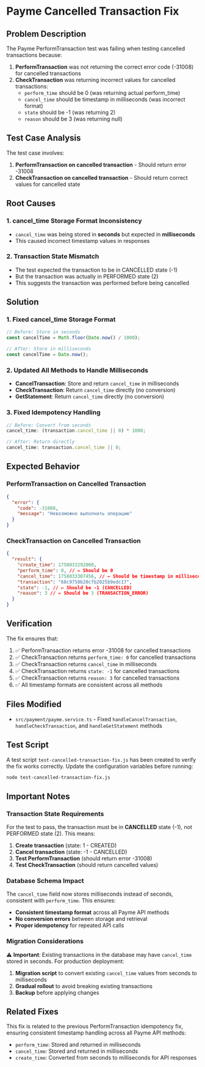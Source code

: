 # Payme Cancelled Transaction Fix

## Problem Description

The Payme PerformTransaction test was failing when testing cancelled transactions because:

1. **PerformTransaction** was not returning the correct error code (-31008) for cancelled transactions
2. **CheckTransaction** was returning incorrect values for cancelled transactions:
   - `perform_time` should be 0 (was returning actual perform_time)
   - `cancel_time` should be timestamp in milliseconds (was incorrect format)
   - `state` should be -1 (was returning 2)
   - `reason` should be 3 (was returning null)

## Test Case Analysis

The test case involves:

1. **PerformTransaction on cancelled transaction** - Should return error -31008
2. **CheckTransaction on cancelled transaction** - Should return correct values for cancelled state

## Root Causes

### 1. **cancel_time Storage Format Inconsistency**

- `cancel_time` was being stored in **seconds** but expected in **milliseconds**
- This caused incorrect timestamp values in responses

### 2. **Transaction State Mismatch**

- The test expected the transaction to be in CANCELLED state (-1)
- But the transaction was actually in PERFORMED state (2)
- This suggests the transaction was performed before being cancelled

## Solution

### 1. **Fixed cancel_time Storage Format**

```typescript
// Before: Store in seconds
const cancelTime = Math.floor(Date.now() / 1000);

// After: Store in milliseconds
const cancelTime = Date.now();
```

### 2. **Updated All Methods to Handle Milliseconds**

- **CancelTransaction**: Store and return `cancel_time` in milliseconds
- **CheckTransaction**: Return `cancel_time` directly (no conversion)
- **GetStatement**: Return `cancel_time` directly (no conversion)

### 3. **Fixed Idempotency Handling**

```typescript
// Before: Convert from seconds
cancel_time: (transaction.cancel_time || 0) * 1000;

// After: Return directly
cancel_time: transaction.cancel_time || 0;
```

## Expected Behavior

### PerformTransaction on Cancelled Transaction

```json
{
  "error": {
    "code": -31008,
    "message": "Невозможно выполнить операцию"
  }
}
```

### CheckTransaction on Cancelled Transaction

```json
{
  "result": {
    "create_time": 1758033292000,
    "perform_time": 0, // ← Should be 0
    "cancel_time": 1758033307456, // ← Should be timestamp in milliseconds
    "transaction": "68c9758b20cfb2025b9edc17",
    "state": -1, // ← Should be -1 (CANCELLED)
    "reason": 3 // ← Should be 3 (TRANSACTION_ERROR)
  }
}
```

## Verification

The fix ensures that:

1. ✅ PerformTransaction returns error -31008 for cancelled transactions
2. ✅ CheckTransaction returns `perform_time: 0` for cancelled transactions
3. ✅ CheckTransaction returns `cancel_time` in milliseconds
4. ✅ CheckTransaction returns `state: -1` for cancelled transactions
5. ✅ CheckTransaction returns `reason: 3` for cancelled transactions
6. ✅ All timestamp formats are consistent across all methods

## Files Modified

- `src/payment/payme.service.ts` - Fixed `handleCancelTransaction`, `handleCheckTransaction`, and `handleGetStatement` methods

## Test Script

A test script `test-cancelled-transaction-fix.js` has been created to verify the fix works correctly. Update the configuration variables before running:

```bash
node test-cancelled-transaction-fix.js
```

## Important Notes

### Transaction State Requirements

For the test to pass, the transaction must be in **CANCELLED** state (-1), not PERFORMED state (2). This means:

1. **Create transaction** (state: 1 - CREATED)
2. **Cancel transaction** (state: -1 - CANCELLED)
3. **Test PerformTransaction** (should return error -31008)
4. **Test CheckTransaction** (should return cancelled values)

### Database Schema Impact

The `cancel_time` field now stores milliseconds instead of seconds, consistent with `perform_time`. This ensures:

- **Consistent timestamp format** across all Payme API methods
- **No conversion errors** between storage and retrieval
- **Proper idempotency** for repeated API calls

### Migration Considerations

⚠️ **Important**: Existing transactions in the database may have `cancel_time` stored in seconds. For production deployment:

1. **Migration script** to convert existing `cancel_time` values from seconds to milliseconds
2. **Gradual rollout** to avoid breaking existing transactions
3. **Backup** before applying changes

## Related Fixes

This fix is related to the previous PerformTransaction idempotency fix, ensuring consistent timestamp handling across all Payme API methods:

- `perform_time`: Stored and returned in milliseconds
- `cancel_time`: Stored and returned in milliseconds
- `create_time`: Converted from seconds to milliseconds for API responses
